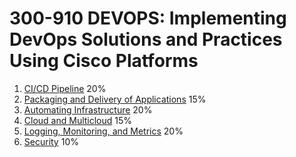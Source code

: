 # 300-910 DEVOPS: Implementing DevOps Solutions and Practices Using Cisco Platforms

1. [CI/CD Pipeline](1_CICD_Pileline/README.md) 20%
2. [Packaging and Delivery of Applications](2_Packaging_and_Delivery_of_Applications/README.md) 15%
3. [Automating Infrastructure](3_Automating_Infrastructure/README.md) 20%
4. [Cloud and Multicloud](4_Cloud_and_Multicloud/README.md) 15%
5. [Logging, Monitoring, and Metrics](5_Logging_Monitoring_and_Metrics/README.md) 20%
6. [Security](6_Security/README.md) 10%
